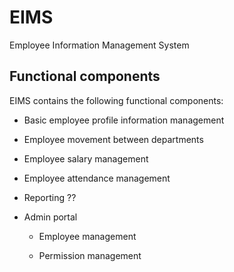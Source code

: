 # EIMS
Employee Information Management System

## Functional components

EIMS contains the following functional components:

- Basic employee profile information management

- Employee movement between departments

- Employee salary management

- Employee attendance management

- Reporting ??

- Admin portal

  - Employee management

  - Permission management
